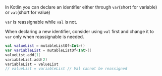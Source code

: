 In Kotlin you can declare an identifier either through `var`(short for variable) or `val`(short for value)

`var` is reassignable while `val` is not.

When declaring a new identifier, consider using `val` first and change it to `var` only when reassignable is needed.

```kt
val valueList = mutableListOf<Int>()
var variableList = mutableListOf<Int>()
valueList.add(1)
variableList.add(2)
variableList = valueList
// valueList = variableList // Val cannot be reassigned
```
